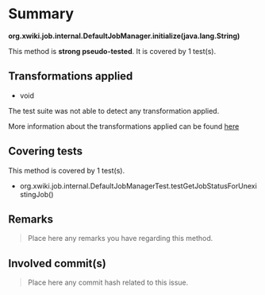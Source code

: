 # Summary
**org.xwiki.job.internal.DefaultJobManager.initialize(java.lang.String)**

This method is **strong pseudo-tested**.
It is covered by 1 test(s). 


## Transformations applied

- void


The test suite was not able to detect any transformation applied.

More information about the transformations applied can be found [here](https://github.com/STAMP-project/pitest-descartes)

## Covering tests
This method is covered by 1 test(s).
* org.xwiki.job.internal.DefaultJobManagerTest.testGetJobStatusForUnexistingJob()


## Remarks
> Place here any remarks you have regarding this method.

## Involved commit(s)

> Place here any commit hash related to this issue.
